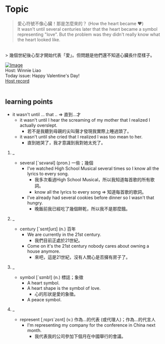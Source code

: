 # Topic

> 愛心符號不像心臟！那是怎麼來的？ (How the heart became ♥) <br>
> It wasn't until several centuries later that the heart became a symbol representing "love". But the problem was they didn't really know what the heart looked like.
 <br>
> 幾個世紀後心型才開始代表「愛」。但問題是他們還不知道心臟長什麼樣子。

 <br>

[![Image](https://cdn.voicetube.com/assets/thumbnails/s4C_wDRbatM.jpg)](https://www.youtube.com/embed/s4C_wDRbatM?rel=0&showinfo=0&cc_load_policy=0&controls=1&autoplay=1&iv_load_policy=3&playsinline=1&wmode=transparent&start=21&end=29&enablejsapi=1&origin=https://tw.voicetube.com&widgetid=1)<br>
Host: Winnie Liao
<br>Today issue: Happy Valentine's Day!
<br>
[Host record](https://cdn.voicetube.com/tmp/everyday_records/callmeboss901/2777.mp3)
<br><br>
## learning points
* it wasn't until ... that .. => 直到...才
    - it wasn't until I hear the screaming of my mother that I realized I actually overslept.
        + 若不是我聽到母親的尖叫聲才發現我實際上睡過頭了。
    - it wasn't until she cried that I realized I was too mean to her.
        + 直到她哭了，我才意識到我對她太兇了。
1. _
	* several  [ˋsɛvərəl] (pron.) 一些；幾個
        - I've watched High School Musical several times so I know all the lyrics to every song.
            + 我多次看過High School Musical，所以我知道每首歌的所有歌詞。
            + know all the lyrics to every song => 知道每首歌的歌詞。
        - I've already had several cookies before dinner so I wasn't that hungry.
            + 晚飯前我已經吃了幾個餅乾，所以我不是那麼餓。

2. _
	* century [ˋsɛntʃʊrɪ] (n.) 百年
        - We are currently in the 21st century.
            + 我們目前正處於21世紀。
        - Come on it's the 21st century nobody cares about owning a house anymore.
            + 來吧，這是21世紀，沒有人關心是否擁有房子了。

3. _
	* symbol [ˋsɪmb!] (n.) 標誌；象徵
        - A heart symbol.
        - A heart shape is the symbol of love.
            + 心的形狀是愛的象徵。
        - A peace symbol.

4. _
	* represent [͵rɛprɪˋzɛnt] (v.) 作為…的代表 (或代理人)；作為…的代言人
        - I'm representing my company for the conference in China next month.
            + 我代表我的公司參加下個月在中國舉行的會議。
